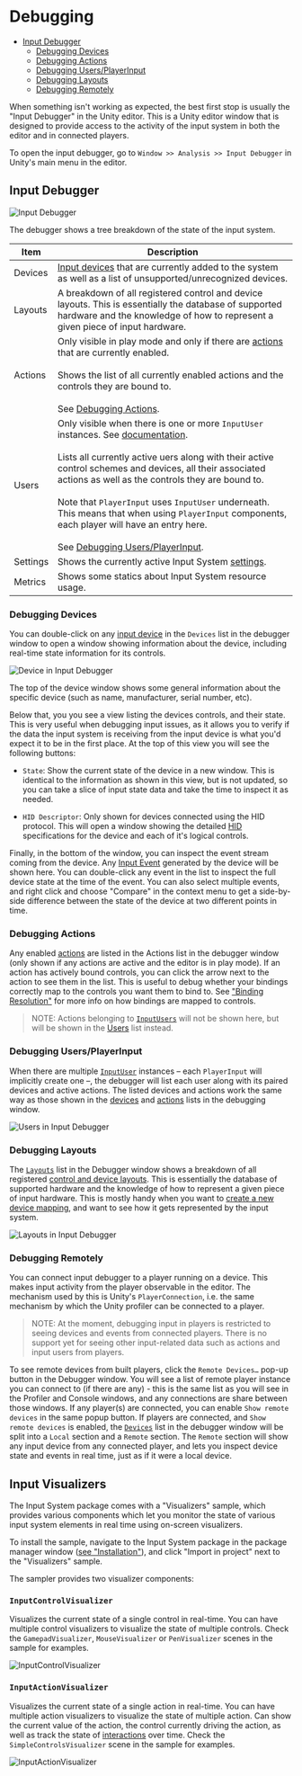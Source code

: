 # Debugging

* [Input Debugger](#input-debugger)
  * [Debugging Devices](#debugging-devices)
  * [Debugging Actions](#debugging-actions)
  * [Debugging Users/PlayerInput](#debugging-usersplayerinput)
  * [Debugging Layouts](#debugging-layouts)
  * [Debugging Remotely](#debugging-remotely)

When something isn't working as expected, the best first stop is usually the "Input Debugger" in the Unity editor. This is a Unity editor window that is designed to provide access to the activity of the input system in both the editor and in connected players.

To open the input debugger, go to `Window >> Analysis >> Input Debugger` in Unity's main menu in the editor.

## Input Debugger

![Input Debugger](Images/InputDebugger.png)

The debugger shows a tree breakdown of the state of the input system.

|Item|Description|
|----|-----------|
|Devices|[Input devices](Devices.md) that are currently added to the system as well as a list of unsupported/unrecognized devices.|
|Layouts|A breakdown of all registered control and device layouts. This is essentially the database of supported hardware and the knowledge of how to represent a given piece of input hardware.|
|Actions|Only visible in play mode and only if there are [actions](Actions.md) that are currently enabled.<br><br>Shows the list of all currently enabled actions and the controls they are bound to.<br><br>See [Debugging Actions](#debugging-actions).|
|Users|Only visible when there is one or more `InputUser` instances. See [documentation](UserManagement.md).<br><br>Lists all currently active uers along with their active control schemes and devices, all their associated actions as well as the controls they are bound to.<br><br>Note that `PlayerInput` uses `InputUser` underneath. This means that when using `PlayerInput` components, each player will have an entry here.<br><br>See [Debugging Users/PlayerInput](#debugging-usersplayerinput).|
|Settings|Shows the currently active Input System [settings](Settings.md).|
|Metrics|Shows some statics about Input System resource usage.|

### Debugging Devices

You can double-click on any [input device](Devices.md) in the `Devices` list in the debugger window to open a window showing information about the device, including real-time state information for its controls.

![Device in Input Debugger](Images/DeviceInDebugger.png)

The top of the device window shows some general information about the specific device (such as name, manufacturer, serial number, etc).

Below that, you you see a view listing the devices controls, and their state. This is very useful when debugging input issues, as it allows you to verify if the data the input system is receiving from the input device is what you'd expect it to be in the first place. At the top of this view you will see the following buttons:

* `State`: Show the current state of the device in a new window. This is identical to the information as shown in this view, but is not updated, so you can take a slice of input state data and take the time to inspect it as needed.

* `HID Descriptor`: Only shown for devices connected using the HID protocol. This will open a window showing the detailed [HID](HID.md) specifications for the device and each of it's logical controls.

Finally, in the bottom of the window, you can inspect the event stream coming from the device. Any [Input Event](Events.md) generated by the device will be shown here. You can double-click any event in the list to inspect the full device state at the time of the event. You can also select multiple events, and right click and choose "Compare" in the context menu to get a side-by-side difference between the state of the device at two different points in time.

### Debugging Actions

Any enabled [actions](Actions.md) are listed in the Actions list in the debugger window (only shown if any actions are active and the editor is in play mode). If an action has actively bound controls, you can click the arrow next to the action to see them in the list. This is useful to debug whether your bindings correctly map to the controls you want them to bind to. See ["Binding Resolution"](ActionBindings.md#binding-resolution) for more info on how bindings are mapped to controls.

>NOTE: Actions belonging to [`InputUsers`](UserManagement.md) will not be shown here, but will be shown in the [Users](#debugging-usersplayerinput) list instead.

### Debugging Users/PlayerInput

When there are multiple [`InputUser`](UserManagement.md) instances &ndash; each `PlayerInput` will implicitly create one &ndash;, the debugger will list each user along with its paired devices and active actions. The listed devices and actions work the same way as those shown in the [devices](#debugging-devices) and [actions](#debugging-actions) lists in the debugging window.

![Users in Input Debugger](Images/UsersInputDebugger.png)

### Debugging Layouts

The [`Layouts`](Layouts.md) list in the Debugger window shows a breakdown of all registered [control and device layouts](Layouts.md). This is essentially the database of supported hardware and the knowledge of how to represent a given piece of input hardware. This is mostly handy when you want to [create a new device mapping](HowDoI.md#-create-my-own-custom-devices), and want to see how it gets represented by the input system.

![Layouts in Input Debugger](Images/LayoutsInInputDebugger.png)

### Debugging Remotely

You can connect input debugger to a player running on a device. This makes input activity from the player observable in the editor. The mechanism used by this is Unity's `PlayerConnection`, i.e. the same mechanism by which the Unity profiler can be connected to a player.

>NOTE: At the moment, debugging input in players is restricted to seeing devices and events from connected players. There is no support yet for seeing other input-related data such as actions and input users from players.

To see remote devices from built players, click the `Remote Devices…` pop-up button in the Debugger window. You will see a list of remote player instance you can connect to (if there are any) - this is the same list as you will see in the Profiler and Console windows, and any connections are share between those windows. If any player(s) are connected, you can enable `Show remote devices` in the same popup button. If players are connected, and `Show remote devices` is enabled, the [`Devices`](#debugging-devices) list in the debugger window will be split into a `Local` section and a `Remote` section. The `Remote` section will show any input device from any connected player, and lets you inspect device state and events in real time, just as if it were a local device.

## Input Visualizers

The Input System package comes with a "Visualizers" sample, which provides various components which let you monitor the state of various input system elements in real time using on-screen visualizers.

To install the sample, navigate to the Input System package in the package manager window ([see "Installation"](Installation.md)), and click "Import in project" next to the "Visualizers" sample.

The sampler provides two visualizer components:

### `InputControlVisualizer`

Visualizes the current state of a single control in real-time. You can have multiple control visualizers to visualize the state of multiple controls. Check the `GamepadVisualizer`, `MouseVisualizer` or `PenVisualizer` scenes in the sample for examples.

![InputControlVisualizer](Images/InputControlVisualizer.png)

### `InputActionVisualizer`

Visualizes the current state of a single action in real-time. You can have multiple action visualizers to visualize the state of multiple action. Can show the current value of the action, the control currently driving the action, as well as track the state of [interactions](Interactions.md) over time. Check the `SimpleControlsVisualizer` scene in the sample for examples.

![InputActionVisualizer](Images/InputActionVisualizer.png)
